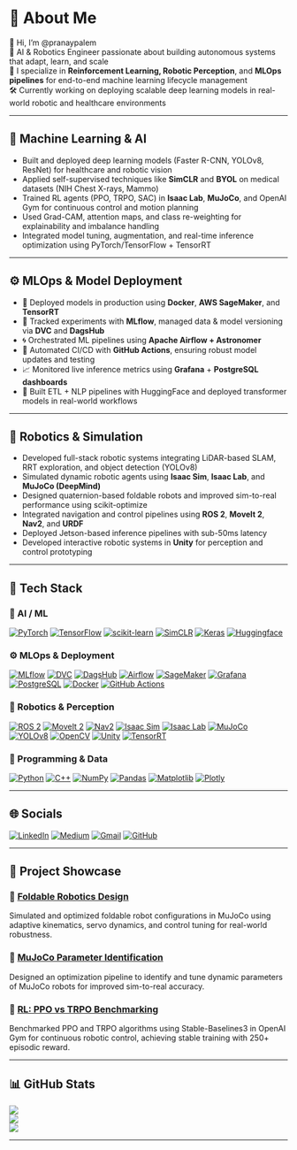 
# 💫 About Me

👋 Hi, I’m @pranaypalem  
🧠 AI & Robotics Engineer passionate about building autonomous systems that adapt, learn, and scale  
🚀 I specialize in **Reinforcement Learning, Robotic Perception**, and **MLOps pipelines** for end-to-end machine learning lifecycle management  
🛠 Currently working on deploying scalable deep learning models in real-world robotic and healthcare environments  

---

## 🧠 Machine Learning & AI

- Built and deployed deep learning models (Faster R-CNN, YOLOv8, ResNet) for healthcare and robotic vision  
- Applied self-supervised techniques like **SimCLR** and **BYOL** on medical datasets (NIH Chest X-rays, Mammo)  
- Trained RL agents (PPO, TRPO, SAC) in **Isaac Lab**, **MuJoCo**, and OpenAI Gym for continuous control and motion planning  
- Used Grad-CAM, attention maps, and class re-weighting for explainability and imbalance handling  
- Integrated model tuning, augmentation, and real-time inference optimization using PyTorch/TensorFlow + TensorRT  

---

## ⚙️ MLOps & Model Deployment
  
- 🚢 Deployed models in production using **Docker**, **AWS SageMaker**, and **TensorRT**  
- 🧪 Tracked experiments with **MLflow**, managed data & model versioning via **DVC** and **DagsHub**  
- 🌀 Orchestrated ML pipelines using **Apache Airflow + Astronomer**  
- 🔁 Automated CI/CD with **GitHub Actions**, ensuring robust model updates and testing  
- 📈 Monitored live inference metrics using **Grafana** + **PostgreSQL dashboards**  
- 🧠 Built ETL + NLP pipelines with HuggingFace and deployed transformer models in real-world workflows  

---

## 🤖 Robotics & Simulation

- Developed full-stack robotic systems integrating LiDAR-based SLAM, RRT exploration, and object detection (YOLOv8)  
- Simulated dynamic robotic agents using **Isaac Sim**, **Isaac Lab**, and **MuJoCo (DeepMind)**  
- Designed quaternion-based foldable robots and improved sim-to-real performance using scikit-optimize  
- Integrated navigation and control pipelines using **ROS 2**, **MoveIt 2**, **Nav2**, and **URDF**  
- Deployed Jetson-based inference pipelines with sub-50ms latency  
- Developed interactive robotic systems in **Unity** for perception and control prototyping  

---

## 🧰 Tech Stack

### 🧠 AI / ML
[![PyTorch](https://img.shields.io/badge/PyTorch-%23EE4C2C.svg?style=for-the-badge&logo=PyTorch&logoColor=white)](https://pytorch.org/)
[![TensorFlow](https://img.shields.io/badge/TensorFlow-%23FF6F00.svg?style=for-the-badge&logo=TensorFlow&logoColor=white)](https://www.tensorflow.org/)
[![scikit-learn](https://img.shields.io/badge/scikit--learn-%23F7931E.svg?style=for-the-badge&logo=scikit-learn&logoColor=white)](https://scikit-learn.org/)
[![SimCLR](https://img.shields.io/badge/SimCLR-%23121011.svg?style=for-the-badge&logo=google&logoColor=white)]([https://ai.googleblog.com/2020/06/contrastive-representation-learning.html](https://github.com/google-research/simclr))
[![Keras](https://img.shields.io/badge/Keras-%23D00000.svg?style=for-the-badge&logo=Keras&logoColor=white)](https://keras.io/)
[![Huggingface](https://img.shields.io/badge/Huggingface-%23FFDD54.svg?style=for-the-badge&logo=huggingface&logoColor=black)](https://huggingface.co/)

### ⚙️ MLOps & Deployment
[![MLflow](https://img.shields.io/badge/mlflow-%23d9ead3.svg?style=for-the-badge&logo=numpy&logoColor=blue)](https://mlflow.org/)
[![DVC](https://img.shields.io/badge/DVC-%23000000.svg?style=for-the-badge&logo=dvc&logoColor=white)](https://dvc.org/)
[![DagsHub](https://img.shields.io/badge/DagsHub-%23FCBA03.svg?style=for-the-badge&logo=github&logoColor=black)](https://dagshub.com/)
[![Airflow](https://img.shields.io/badge/Airflow-%23017CEE.svg?style=for-the-badge&logo=apacheairflow&logoColor=white)](https://airflow.apache.org/)
[![SageMaker](https://img.shields.io/badge/SageMaker-%23232F3E.svg?style=for-the-badge&logo=amazonaws&logoColor=white)](https://aws.amazon.com/sagemaker/)
[![Grafana](https://img.shields.io/badge/Grafana-%23F46800.svg?style=for-the-badge&logo=grafana&logoColor=white)](https://grafana.com/)
[![PostgreSQL](https://img.shields.io/badge/PostgreSQL-%23316192.svg?style=for-the-badge&logo=postgresql&logoColor=white)](https://www.postgresql.org/)
[![Docker](https://img.shields.io/badge/docker-%230db7ed.svg?style=for-the-badge&logo=docker&logoColor=white)](https://www.docker.com/)
[![GitHub Actions](https://img.shields.io/badge/github%20actions-%232671E5.svg?style=for-the-badge&logo=githubactions&logoColor=white)](https://github.com/features/actions)

### 🤖 Robotics & Perception
[![ROS 2](https://img.shields.io/badge/ROS2-%230A0FF9.svg?style=for-the-badge&logo=ros&logoColor=white)](https://docs.ros.org/en/ros2_documentation/index.html)
[![MoveIt 2](https://img.shields.io/badge/MoveIt2-%23121011.svg?style=for-the-badge&logo=moveit&logoColor=white)](https://moveit.ros.org/)
[![Nav2](https://img.shields.io/badge/Nav2-%23000000.svg?style=for-the-badge&logo=ros&logoColor=white)](https://navigation.ros.org/)
[![Isaac Sim](https://img.shields.io/badge/IsaacSim-%23000000.svg?style=for-the-badge&logo=nvidia&logoColor=green)](https://developer.nvidia.com/isaac-sim)
[![Isaac Lab](https://img.shields.io/badge/IsaacLab-%23000000.svg?style=for-the-badge&logo=nvidia&logoColor=green)](https://github.com/NVIDIA-Omniverse/IsaacLab)
[![MuJoCo](https://img.shields.io/badge/MuJoCo-%2300AEEF.svg?style=for-the-badge&logo=google&logoColor=white)](https://mujoco.org/)
[![YOLOv8](https://img.shields.io/badge/YOLOv8-%23black.svg?style=for-the-badge&logo=ultralytics&logoColor=white)](https://github.com/ultralytics/ultralytics)
[![OpenCV](https://img.shields.io/badge/OpenCV-%23white.svg?style=for-the-badge&logo=opencv&logoColor=black)](https://opencv.org/)
[![Unity](https://img.shields.io/badge/Unity-%23000000.svg?style=for-the-badge&logo=unity&logoColor=white)](https://unity.com/)
[![TensorRT](https://img.shields.io/badge/TensorRT-%2376B900.svg?style=for-the-badge&logo=nvidia&logoColor=white)](https://developer.nvidia.com/tensorrt)

### 🧮 Programming & Data
[![Python](https://img.shields.io/badge/python-3670A0?style=for-the-badge&logo=python&logoColor=ffdd54)](https://www.python.org/)
[![C++](https://img.shields.io/badge/c++-%2300599C.svg?style=for-the-badge&logo=c%2B%2B&logoColor=white)](https://isocpp.org/)
[![NumPy](https://img.shields.io/badge/numpy-%23013243.svg?style=for-the-badge&logo=numpy&logoColor=white)](https://numpy.org/)
[![Pandas](https://img.shields.io/badge/pandas-%23150458.svg?style=for-the-badge&logo=pandas&logoColor=white)](https://pandas.pydata.org/)
[![Matplotlib](https://img.shields.io/badge/Matplotlib-%23ffffff.svg?style=for-the-badge&logo=Matplotlib&logoColor=black)](https://matplotlib.org/)
[![Plotly](https://img.shields.io/badge/Plotly-%233F4F75.svg?style=for-the-badge&logo=plotly&logoColor=white)](https://plotly.com/)

---

## 🌐 Socials

[![LinkedIn](https://img.shields.io/badge/-LinkedIn-0A66C2?style=for-the-badge&logo=linkedin&logoColor=white)](https://www.linkedin.com/in/pranaypalem/)
[![Medium](https://img.shields.io/badge/-Medium-12100E?style=for-the-badge&logo=medium&logoColor=white)](https://medium.com/@pranaypalem_39182)
[![Gmail](https://img.shields.io/badge/-Email-D14836?style=for-the-badge&logo=gmail&logoColor=white)](mailto:pranaypalem@gmail.com)
[![GitHub](https://img.shields.io/badge/-GitHub-181717?style=for-the-badge&logo=github&logoColor=white)](https://github.com/pranaypalem)

---

## 🚀 Project Showcase

### 🦿 [Foldable Robotics Design](https://github.com/pranaypalem/foldable-robotics)
Simulated and optimized foldable robot configurations in MuJoCo using adaptive kinematics, servo dynamics, and control tuning for real-world robustness.

### 🧠 [MuJoCo Parameter Identification](https://github.com/pranaypalem/mujoco-parameter-identification)
Designed an optimization pipeline to identify and tune dynamic parameters of MuJoCo robots for improved sim-to-real accuracy.

### 🤖 [RL: PPO vs TRPO Benchmarking](https://github.com/pranaypalem/RL-ppo-vs-trpo)
Benchmarked PPO and TRPO algorithms using Stable-Baselines3 in OpenAI Gym for continuous robotic control, achieving stable training with 250+ episodic reward.

---

## 📊 GitHub Stats

![](https://github-readme-stats.vercel.app/api?username=pranaypalem&hide_border=false&include_all_commits=false&count_private=false)  
![](https://github-readme-streak-stats.herokuapp.com?user=pranaypalem&theme=default&hide_border=false)  
![](https://github-readme-stats.vercel.app/api/top-langs/?username=pranaypalem&hide_border=false&include_all_commits=false&count_private=false&layout=compact)

---

